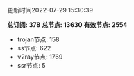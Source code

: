 更新时间2022-07-29 15:30:39

**总订阅: 378**
**总节点: 13630**
**有效节点: 2554**
- trojan节点: 158
- ss节点: 622
- v2ray节点: 1769
- ssr节点: 5

